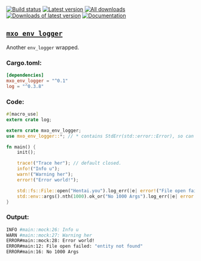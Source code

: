 [![Build status](https://travis-ci.org/biluohc/mxo_env_logger.svg?branch=master)](https://github.com/biluohc/mxo_env_logger)
[![Latest version](https://img.shields.io/crates/v/mxo_env_logger.svg)](https://crates.io/crates/mxo_env_logger)
[![All downloads](https://img.shields.io/crates/d/mxo_env_logger.svg)](https://crates.io/crates/mxo_env_logger)
[![Downloads of latest version](https://img.shields.io/crates/dv/mxo_env_logger.svg)](https://crates.io/crates/mxo_env_logger)
[![Documentation](https://docs.rs/mxo_env_logger/badge.svg)](https://docs.rs/mxo_env_logger/)

## [`mxo_env_logger`](https://github.com/biluohc/mxo_env_logger)
Another `env_logger` wrapped.

### Cargo.toml:
```toml
[dependencies]
mxo_env_logger = "^0.1"
log = "^0.3.8"
```

### Code:
```rust
#[macro_use]
extern crate log;

extern crate mxo_env_logger;
use mxo_env_logger::*; // * contains StdErr(std::error::Error), so can use `e.description()` direct.

fn main() {
    init();

    trace!("Trace her"); // default closed.
    info!("Info u");
    warn!("Warning her");
    error!("Error world!");

    std::fs::File::open("Hentai.you").log_err(|e| error!("File open failed: {:?}", e.description()));
    std::env::args().nth(1000).ok_or("No 1000 Args").log_err(|e| error!("{}", e));
}
```

### Output:
```sh
INFO #main::mock:26: Info u
WARN #main::mock:27: Warning her
ERROR#main::mock:28: Error world!
ERROR#main:12: File open failed: "entity not found"
ERROR#main:16: No 1000 Args
```
